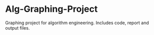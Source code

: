 # Alg-Graphing-Project
Graphing project for algorithm engineering. Includes code, report and output files.
